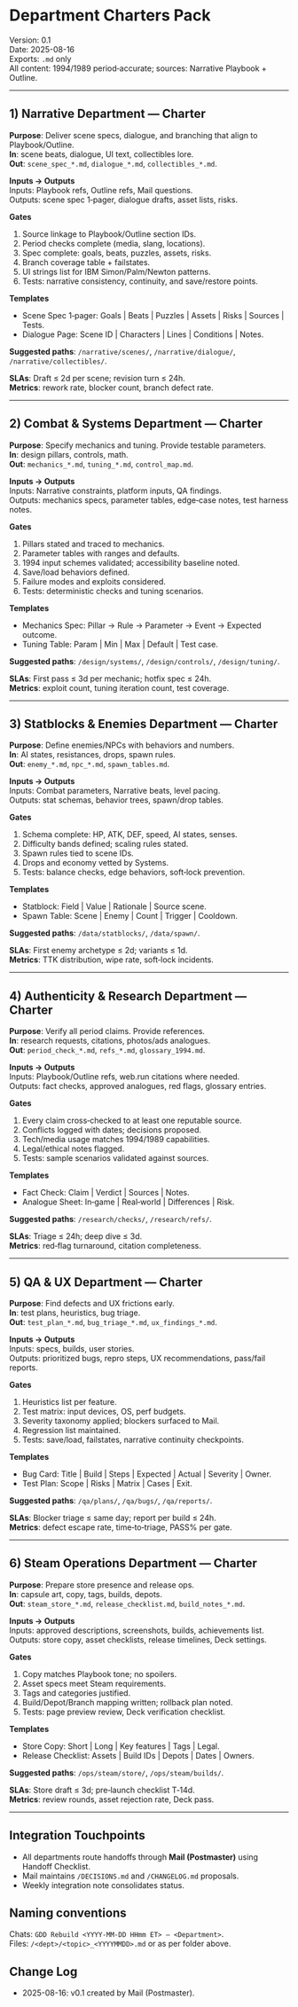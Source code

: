 # Department Charters Pack
Version: 0.1  
Date: 2025-08-16  
Exports: `.md` only  
All content: 1994/1989 period‑accurate; sources: Narrative Playbook + Outline.

---
## 1) Narrative Department — Charter
**Purpose**: Deliver scene specs, dialogue, and branching that align to Playbook/Outline.  
**In**: scene beats, dialogue, UI text, collectibles lore.  
**Out**: `scene_spec_*.md`, `dialogue_*.md`, `collectibles_*.md`.

**Inputs → Outputs**  
Inputs: Playbook refs, Outline refs, Mail questions.  
Outputs: scene spec 1‑pager, dialogue drafts, asset lists, risks.

**Gates**  
1) Source linkage to Playbook/Outline section IDs.  
2) Period checks complete (media, slang, locations).  
3) Spec complete: goals, beats, puzzles, assets, risks.  
4) Branch coverage table + failstates.  
5) UI strings list for IBM Simon/Palm/Newton patterns.  
6) Tests: narrative consistency, continuity, and save/restore points.

**Templates**  
- Scene Spec 1‑pager: Goals | Beats | Puzzles | Assets | Risks | Sources | Tests.  
- Dialogue Page: Scene ID | Characters | Lines | Conditions | Notes.

**Suggested paths**: `/narrative/scenes/`, `/narrative/dialogue/`, `/narrative/collectibles/`.

**SLAs**: Draft ≤ 2d per scene; revision turn ≤ 24h.  
**Metrics**: rework rate, blocker count, branch defect rate.

---
## 2) Combat & Systems Department — Charter
**Purpose**: Specify mechanics and tuning. Provide testable parameters.  
**In**: design pillars, controls, math.  
**Out**: `mechanics_*.md`, `tuning_*.md`, `control_map.md`.

**Inputs → Outputs**  
Inputs: Narrative constraints, platform inputs, QA findings.  
Outputs: mechanics specs, parameter tables, edge‑case notes, test harness notes.

**Gates**  
1) Pillars stated and traced to mechanics.  
2) Parameter tables with ranges and defaults.  
3) 1994 input schemes validated; accessibility baseline noted.  
4) Save/load behaviors defined.  
5) Failure modes and exploits considered.  
6) Tests: deterministic checks and tuning scenarios.

**Templates**  
- Mechanics Spec: Pillar → Rule → Parameter → Event → Expected outcome.  
- Tuning Table: Param | Min | Max | Default | Test case.

**Suggested paths**: `/design/systems/`, `/design/controls/`, `/design/tuning/`.

**SLAs**: First pass ≤ 3d per mechanic; hotfix spec ≤ 24h.  
**Metrics**: exploit count, tuning iteration count, test coverage.

---
## 3) Statblocks & Enemies Department — Charter
**Purpose**: Define enemies/NPCs with behaviors and numbers.  
**In**: AI states, resistances, drops, spawn rules.  
**Out**: `enemy_*.md`, `npc_*.md`, `spawn_tables.md`.

**Inputs → Outputs**  
Inputs: Combat parameters, Narrative beats, level pacing.  
Outputs: stat schemas, behavior trees, spawn/drop tables.

**Gates**  
1) Schema complete: HP, ATK, DEF, speed, AI states, senses.  
2) Difficulty bands defined; scaling rules stated.  
3) Spawn rules tied to scene IDs.  
4) Drops and economy vetted by Systems.  
5) Tests: balance checks, edge behaviors, soft‑lock prevention.

**Templates**  
- Statblock: Field | Value | Rationale | Source scene.  
- Spawn Table: Scene | Enemy | Count | Trigger | Cooldown.

**Suggested paths**: `/data/statblocks/`, `/data/spawn/`.

**SLAs**: First enemy archetype ≤ 2d; variants ≤ 1d.  
**Metrics**: TTK distribution, wipe rate, soft‑lock incidents.

---
## 4) Authenticity & Research Department — Charter
**Purpose**: Verify all period claims. Provide references.  
**In**: research requests, citations, photos/ads analogues.  
**Out**: `period_check_*.md`, `refs_*.md`, `glossary_1994.md`.

**Inputs → Outputs**  
Inputs: Playbook/Outline refs, web.run citations where needed.  
Outputs: fact checks, approved analogues, red flags, glossary entries.

**Gates**  
1) Every claim cross‑checked to at least one reputable source.  
2) Conflicts logged with dates; decisions proposed.  
3) Tech/media usage matches 1994/1989 capabilities.  
4) Legal/ethical notes flagged.  
5) Tests: sample scenarios validated against sources.

**Templates**  
- Fact Check: Claim | Verdict | Sources | Notes.  
- Analogue Sheet: In‑game | Real‑world | Differences | Risk.

**Suggested paths**: `/research/checks/`, `/research/refs/`.

**SLAs**: Triage ≤ 24h; deep dive ≤ 3d.  
**Metrics**: red‑flag turnaround, citation completeness.

---
## 5) QA & UX Department — Charter
**Purpose**: Find defects and UX frictions early.  
**In**: test plans, heuristics, bug triage.  
**Out**: `test_plan_*.md`, `bug_triage_*.md`, `ux_findings_*.md`.

**Inputs → Outputs**  
Inputs: specs, builds, user stories.  
Outputs: prioritized bugs, repro steps, UX recommendations, pass/fail reports.

**Gates**  
1) Heuristics list per feature.  
2) Test matrix: input devices, OS, perf budgets.  
3) Severity taxonomy applied; blockers surfaced to Mail.  
4) Regression list maintained.  
5) Tests: save/load, failstates, narrative continuity checkpoints.

**Templates**  
- Bug Card: Title | Build | Steps | Expected | Actual | Severity | Owner.  
- Test Plan: Scope | Risks | Matrix | Cases | Exit.

**Suggested paths**: `/qa/plans/`, `/qa/bugs/`, `/qa/reports/`.

**SLAs**: Blocker triage ≤ same day; report per build ≤ 24h.  
**Metrics**: defect escape rate, time‑to‑triage, PASS% per gate.

---
## 6) Steam Operations Department — Charter
**Purpose**: Prepare store presence and release ops.  
**In**: capsule art, copy, tags, builds, depots.  
**Out**: `steam_store_*.md`, `release_checklist.md`, `build_notes_*.md`.

**Inputs → Outputs**  
Inputs: approved descriptions, screenshots, builds, achievements list.  
Outputs: store copy, asset checklists, release timelines, Deck settings.

**Gates**  
1) Copy matches Playbook tone; no spoilers.  
2) Asset specs meet Steam requirements.  
3) Tags and categories justified.  
4) Build/Depot/Branch mapping written; rollback plan noted.  
5) Tests: page preview review, Deck verification checklist.

**Templates**  
- Store Copy: Short | Long | Key features | Tags | Legal.  
- Release Checklist: Assets | Build IDs | Depots | Dates | Owners.

**Suggested paths**: `/ops/steam/store/`, `/ops/steam/builds/`.

**SLAs**: Store draft ≤ 3d; pre‑launch checklist T‑14d.  
**Metrics**: review rounds, asset rejection rate, Deck pass.

---
## Integration Touchpoints
- All departments route handoffs through **Mail (Postmaster)** using Handoff Checklist.  
- Mail maintains `/DECISIONS.md` and `/CHANGELOG.md` proposals.  
- Weekly integration note consolidates status.

## Naming conventions
Chats: `GDD Rebuild <YYYY-MM-DD HHmm ET> — <Department>`.  
Files: `/<dept>/<topic>_<YYYYMMDD>.md` or as per folder above.

## Change Log
- 2025-08-16: v0.1 created by Mail (Postmaster).


